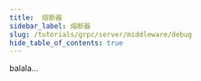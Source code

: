 ```yaml
---
title:  熔断器
sidebar_label: 熔断器
slug: /tutorials/grpc/server/middleware/debug
hide_table_of_contents: true
---
```

balala...
